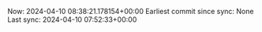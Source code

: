 Now: 2024-04-10 08:38:21.178154+00:00 Earliest commit since sync: None Last sync: 2024-04-10 07:52:33+00:00
